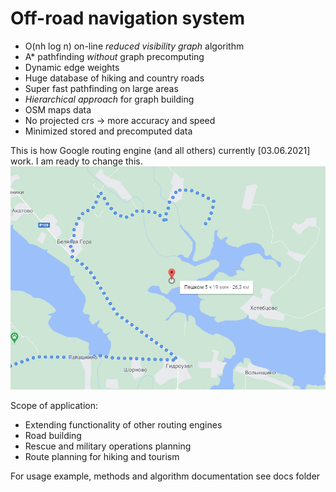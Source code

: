 # Off-road navigation system
- O(nh log n) on-line _reduced visibility graph_ algorithm
- A* pathfinding _without_ graph precomputing
- Dynamic edge weights
- Huge database of hiking and country roads
- Super fast pathfinding on large areas
- _Hierarchical approach_ for graph building
- OSM maps data
- No projected crs -> more accuracy and speed
- Minimized stored and precomputed data

This is how Google routing engine (and all others) currently [03.06.2021] work. I am ready to change this.
![](docs/Google_maps.png)

Scope of application:
- Extending functionality of other routing engines  
- Road building  
- Rescue and military operations planning  
- Route planning for hiking and tourism  

For usage example, methods and algorithm documentation see docs folder
